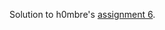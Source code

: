 Solution to h0mbre's [assignment 6](https://github.com/h0mbre/Learning-C/tree/master/Assignment-06).
